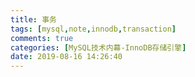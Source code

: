 ```yaml
---
title: 事务
tags: [mysql,note,innodb,transaction]
comments: true
categories: [MySQL技术内幕-InnoDB存储引擎]
date: 2019-08-16 14:26:40
---
```

